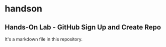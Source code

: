 # handson

## Hands-On Lab - GitHub Sign Up and Create Repo

It's a markdown file in this repository.
